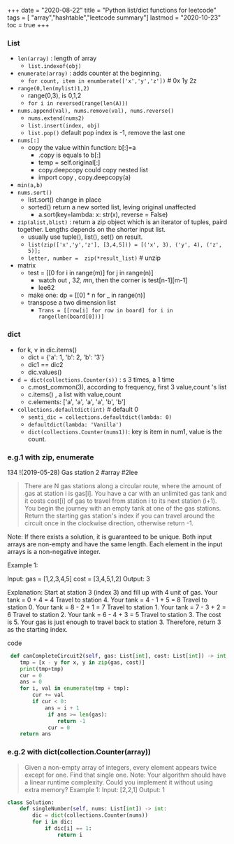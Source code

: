 +++ 
date = "2020-08-22"
title = "Python list/dict functions for leetcode"
tags = [ "array","hashtable","leetcode summary"]
lastmod = "2020-10-23"
toc = true
+++


### List
- `len(array)` : length of array
    - `list.indexof(obj)`
- `enumerate(array)` : adds counter at the beginning.
    - `for count, item in enumberate(['x','y','z'])` # 0x 1y 2z
- `range(0,len(mylist)1,2)`
    - range(0,3), is 0,1,2
    - `for i in reversed(range(len(A)))`
- `nums.append(val), nums.remove(val), nums.reverse()`
    - `nums.extend(nums2)`
    - `list.insert(index, obj)`
    - `list.pop()` default pop index is -1, remove the last one
- `nums[:]`
    - copy the value within function: b[:]=a
        - .copy is equals to b[:]
        - temp = self.original[:]
        - copy.deepcopy could copy nested list
        - import copy , copy.deepcopy(a)
- `min(a,b)`
- `nums.sort()`
    - list.sort() change in place
    - sorted() return a  new sorted list, leving original unaffected
        - a.sort(key=lambda: x: str(x), reverse = False)
- `zip(alist,blist)` : return a zip object which is an iterator of tuples, paird together. Lengths depends on the shorter input list.
    - usually use tuple(), list(), set() on result.
    - `list(zip(['x','y','z'], [3,4,5])) = [('x', 3), ('y', 4), ('z', 5)];`
    - `letter, number =  zip(*result_list)`  # unzip
- matrix
    - test = [[0 for i in range(m)] for j in range(n)]
        - watch out , 3*2, m*n,  then the corner is test[n-1][m-1] 
        - lee62
    - make one: dp = [[0] * n for _ in range(n)]
    - transpose a two dimension list
        - `Trans = [[row[i] for row in board] for i in range(len(board[0]))]`

### dict
- for k, v in dic.items()
    - dict = {'a': 1, 'b': 2, 'b': '3'}
    - dic1 == dic2
    - dic.values()
- `d = dict(collections.Counter(s))` :   s 3 times, a 1 time
    - c.most_common(3),  according to frequency, first 3 value,count 's list
    - c.items() , a list with  value,count
    - c.elements:  ['a', 'a', 'a', 'a', 'b', 'b']
- `collections.defaultdict(int)` # default 0 
    - `senti_dic = collections.defaultdict(lambda: 0)`
    - `defaultdict(lambda: 'Vanilla')` 
    - `dict(collections.Counter(nums1))`: key is item in num1, value is the count.


### e.g.1 with zip, enumerate

134 !(2019-05-28) Gas station  2  #array #2lee 

> There are N gas stations along a circular route, where the amount of gas at station i is gas[i].
> You have a car with an unlimited gas tank and it costs cost[i] of gas to travel from station i to its next station (i+1). You begin the journey with an empty tank at one of the gas stations.
> Return the starting gas station's index if you can travel around the circuit once in the clockwise direction, otherwise return -1.

Note:
If there exists a solution, it is guaranteed to be unique.
Both input arrays are non-empty and have the same length.
Each element in the input arrays is a non-negative integer.

Example 1:

Input: 
gas = [1,2,3,4,5]
cost = [3,4,5,1,2]
Output: 3

Explanation:
Start at station 3 (index 3) and fill up with 4 unit of gas. Your tank = 0 + 4 = 4
Travel to station 4. Your tank = 4 - 1 + 5 = 8
Travel to station 0. Your tank = 8 - 2 + 1 = 7
Travel to station 1. Your tank = 7 - 3 + 2 = 6
Travel to station 2. Your tank = 6 - 4 + 3 = 5
Travel to station 3. The cost is 5. Your gas is just enough to travel back to station 3.
Therefore, return 3 as the starting index.

code
```python
 def canCompleteCircuit2(self, gas: List[int], cost: List[int]) -> int:
 	tmp = [x - y for x, y in zip(gas, cost)]
 	print(tmp+tmp)
 	cur = 0
 	ans = 0
 	for i, val in enumerate(tmp + tmp):
 		cur += val
 		if cur < 0:
 			ans = i + 1
			 if ans >= len(gas):
 				return -1
			 cur = 0
 	return ans
```


### e.g.2 with dict(collection.Counter(array))


> Given a non-empty array of integers, every element appears twice except for one. Find that single one.
Note:
Your algorithm should have a linear runtime complexity. Could you implement it without using extra memory?
Example 1:
Input: [2,2,1] Output: 1

```python
class Solution:
    def singleNumber(self, nums: List[int]) -> int:
        dic = dict(collections.Counter(nums))
        for i in dic:
            if dic[i] == 1:
                return i
```
